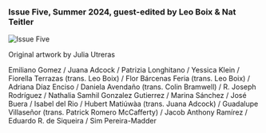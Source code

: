 ### Issue Five, Summer 2024, guest-edited by Leo Boix & Nat Teitler

![Issue Five](wetgrainfive.jpeg)

Original artwork by Julia Utreras

Emiliano Gomez / Juana Adcock / Patrizia Longhitano / Yessica Klein / Fiorella Terrazas (trans. Leo Boix) / Flor Bárcenas Feria (trans. Leo Boix) / Adriana Díaz Enciso / Daniela Avendaño (trans. Colin Bramwell) / R. Joseph Rodríguez / Nathalia Samhil Gonzalez Gutierrez / Marina Sánchez / José Buera / Isabel del Rio / Hubert Matiúwàa (trans. Juana Adcock) / Guadalupe Villaseñor (trans. Patrick Romero McCafferty) / Jacob Anthony Ramírez / Eduardo R. de Siqueira / Sim Pereira-Madder

